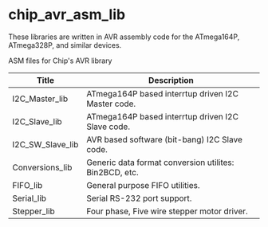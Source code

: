 chip_avr_asm_lib
================
These libraries are written in AVR assembly code for the ATmega164P, ATmega328P,
 and similar devices.  

ASM files for Chip's AVR library  

| Title                | Description
| ------------------- | --------------------------------------------------------  
| I2C_Master_lib | ATmega164P based interrtup driven I2C Master code.  
| I2C_Slave_lib | ATmega164P based interrtup driven I2C Slave code.  
| I2C_SW_Slave_lib | AVR based software (bit-bang) I2C Slave code.  
| Conversions_lib | Generic data format conversion utilites: Bin2BCD, etc.  
| FIFO_lib | General purpose FIFO utilities.
| Serial_lib | Serial RS-232 port support.  
| Stepper_lib | Four phase, Five wire stepper motor driver.  
